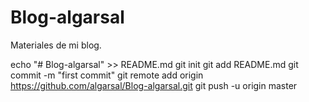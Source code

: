 # Blog-algarsal
Materiales de mi blog. 

echo "# Blog-algarsal" >> README.md
git init
git add README.md
git commit -m "first commit"
git remote add origin https://github.com/algarsal/Blog-algarsal.git
git push -u origin master
